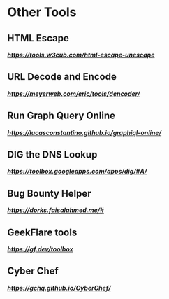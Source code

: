 # Other Tools
## HTML Escape
***https://tools.w3cub.com/html-escape-unescape***
## URL Decode and Encode
***https://meyerweb.com/eric/tools/dencoder/***
## Run Graph Query Online
***https://lucasconstantino.github.io/graphiql-online/***
## DIG the DNS Lookup
***https://toolbox.googleapps.com/apps/dig/#A/***
## Bug Bounty Helper
***https://dorks.faisalahmed.me/#***
## GeekFlare tools
***https://gf.dev/toolbox***
## Cyber Chef
***https://gchq.github.io/CyberChef/***

